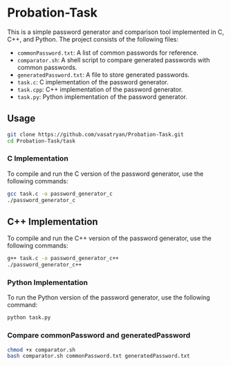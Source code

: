 # Probation-Task

This is a simple password generator and comparison tool implemented in C, C++, and Python. The project consists of the following files:

- `commonPassword.txt`: A list of common passwords for reference.
- `comparator.sh`: A shell script to compare generated passwords with common passwords.
- `generatedPassword.txt`: A file to store generated passwords.
- `task.c`: C implementation of the password generator.
- `task.cpp`: C++ implementation of the password generator.
- `task.py`: Python implementation of the password generator.

## Usage

```bash
git clone https://github.com/vasatryan/Probation-Task.git
cd Probation-Task/task
```

### C Implementation

To compile and run the C version of the password generator, use the following commands:

```bash
gcc task.c -o password_generator_c
./password_generator_c
```

## C++ Implementation

To compile and run the C++ version of the password generator, use the following commands:

```bash
g++ task.c -o password_generator_c++
./password_generator_c++
```

### Python Implementation

To run the Python version of the password generator, use the following command:

```bash
python task.py
```

### Compare commonPassword and generatedPassword

```bash
chmod +x comparator.sh
bash comparator.sh commonPassword.txt generatedPassword.txt
